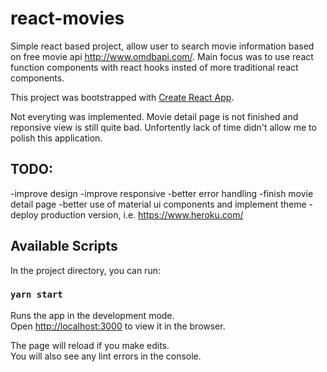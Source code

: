 # react-movies

Simple react based project, allow user to search movie information based on free movie api http://www.omdbapi.com/.
Main focus was to use react function components with react hooks insted of more traditional react components.

This project was bootstrapped with [Create React App](https://github.com/facebook/create-react-app).

Not everyting was implemented. Movie detail page is not finished and reponsive view is still quite bad.
Unfortently lack of time didn't allow me to polish this application.

## TODO:
-improve design
-improve responsive
-better error handling
-finish movie detail page
-better use of material ui components and implement theme
-deploy production version, i.e. https://www.heroku.com/

## Available Scripts

In the project directory, you can run:

### `yarn start`

Runs the app in the development mode.<br>
Open [http://localhost:3000](http://localhost:3000) to view it in the browser.

The page will reload if you make edits.<br>
You will also see any lint errors in the console.
